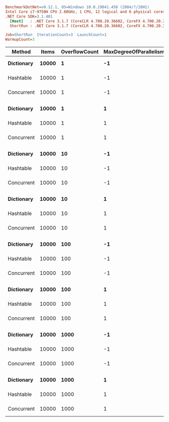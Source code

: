 ``` ini

BenchmarkDotNet=v0.12.1, OS=Windows 10.0.19041.450 (2004/?/20H1)
Intel Core i7-9750H CPU 2.60GHz, 1 CPU, 12 logical and 6 physical cores
.NET Core SDK=3.1.401
  [Host]   : .NET Core 3.1.7 (CoreCLR 4.700.20.36602, CoreFX 4.700.20.37001), X64 RyuJIT
  ShortRun : .NET Core 3.1.7 (CoreCLR 4.700.20.36602, CoreFX 4.700.20.37001), X64 RyuJIT

Job=ShortRun  IterationCount=3  LaunchCount=1  
WarmupCount=3  

```
|     Method | Items | OverflowCount | MaxDegreeOfParallelism |       Mean |       Error |     StdDev |  Ratio | RatioSD |
|----------- |------ |-------------- |----------------------- |-----------:|------------:|-----------:|-------:|--------:|
| **Dictionary** | **10000** |             **1** |                     **-1** |   **1.408 ms** |   **0.4138 ms** |  **0.0227 ms** |   **1.00** |    **0.00** |
|  Hashtable | 10000 |             1 |                     -1 |   2.178 ms |   7.8630 ms |  0.4310 ms |   1.54 |    0.28 |
| Concurrent | 10000 |             1 |                     -1 |  39.301 ms |  11.7125 ms |  0.6420 ms |  27.92 |    0.91 |
|            |       |               |                        |            |             |            |        |         |
| **Dictionary** | **10000** |             **1** |                      **1** |   **1.065 ms** |   **0.8432 ms** |  **0.0462 ms** |   **1.00** |    **0.00** |
|  Hashtable | 10000 |             1 |                      1 |   2.078 ms |   1.3988 ms |  0.0767 ms |   1.96 |    0.16 |
| Concurrent | 10000 |             1 |                      1 | 229.905 ms |  50.6374 ms |  2.7756 ms | 216.09 |    8.62 |
|            |       |               |                        |            |             |            |        |         |
| **Dictionary** | **10000** |            **10** |                     **-1** |   **1.403 ms** |   **0.1274 ms** |  **0.0070 ms** |   **1.00** |    **0.00** |
|  Hashtable | 10000 |            10 |                     -1 |   4.051 ms |  16.7233 ms |  0.9167 ms |   2.89 |    0.66 |
| Concurrent | 10000 |            10 |                     -1 |  56.263 ms |  84.3127 ms |  4.6215 ms |  40.11 |    3.27 |
|            |       |               |                        |            |             |            |        |         |
| **Dictionary** | **10000** |            **10** |                      **1** |   **1.063 ms** |   **0.7400 ms** |  **0.0406 ms** |   **1.00** |    **0.00** |
|  Hashtable | 10000 |            10 |                      1 |   2.049 ms |   1.2613 ms |  0.0691 ms |   1.93 |    0.14 |
| Concurrent | 10000 |            10 |                      1 | 227.635 ms |  63.7753 ms |  3.4957 ms | 214.31 |    8.45 |
|            |       |               |                        |            |             |            |        |         |
| **Dictionary** | **10000** |           **100** |                     **-1** |   **1.495 ms** |   **0.5802 ms** |  **0.0318 ms** |   **1.00** |    **0.00** |
|  Hashtable | 10000 |           100 |                     -1 |   3.217 ms |  12.4422 ms |  0.6820 ms |   2.15 |    0.44 |
| Concurrent | 10000 |           100 |                     -1 |  89.744 ms |  40.3075 ms |  2.2094 ms |  60.03 |    1.88 |
|            |       |               |                        |            |             |            |        |         |
| **Dictionary** | **10000** |           **100** |                      **1** |   **1.044 ms** |   **0.3115 ms** |  **0.0171 ms** |   **1.00** |    **0.00** |
|  Hashtable | 10000 |           100 |                      1 |   2.062 ms |   0.6459 ms |  0.0354 ms |   1.98 |    0.05 |
| Concurrent | 10000 |           100 |                      1 | 232.899 ms |  68.0979 ms |  3.7327 ms | 223.08 |    6.93 |
|            |       |               |                        |            |             |            |        |         |
| **Dictionary** | **10000** |          **1000** |                     **-1** |   **1.687 ms** |   **0.5297 ms** |  **0.0290 ms** |   **1.00** |    **0.00** |
|  Hashtable | 10000 |          1000 |                     -1 |   4.299 ms |   4.4723 ms |  0.2451 ms |   2.55 |    0.12 |
| Concurrent | 10000 |          1000 |                     -1 | 142.315 ms | 470.7584 ms | 25.8039 ms |  84.31 |   15.04 |
|            |       |               |                        |            |             |            |        |         |
| **Dictionary** | **10000** |          **1000** |                      **1** |   **1.070 ms** |   **0.7498 ms** |  **0.0411 ms** |   **1.00** |    **0.00** |
|  Hashtable | 10000 |          1000 |                      1 |   2.044 ms |   1.4279 ms |  0.0783 ms |   1.91 |    0.15 |
| Concurrent | 10000 |          1000 |                      1 | 228.075 ms |  51.8927 ms |  2.8444 ms | 213.22 |    5.86 |
